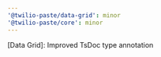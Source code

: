 ```yaml
---
'@twilio-paste/data-grid': minor
'@twilio-paste/core': minor
---
```


[Data Grid]: Improved TsDoc type annotation
